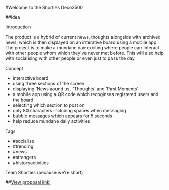 #Welcome to the Shorties Deco3500

##Idea

Introduction

The product is a hybrid of current news, thoughts alongside with archived news, which is then displayed on an interative board using a mobile app. The project is to make a mundane day exciting where people can interact with other people whom which they've never met before. This will also help with socialising with other people or even just to pass the day.

Concept

- interactive board
- using three sections of the screen
- displaying 'News aound us', 'Thoughts' and 'Past Moments'
- a mobile app using a QR code which recoginses registered users and the board
- selecting which section to post on
- only 80 characters including spaces when messaging
- bubble messages which appears for 5 seconds
- help reduce mundane daily activities

Tags

- #socialise
- #trending
- #news
- #strangers
- #historyactivities
 

Team Shorties (because we're short)

##[View proposal link!](https://drive.google.com/open?id=0B4xAEojb5POBbDdxXzVFYzd3ZGM)
